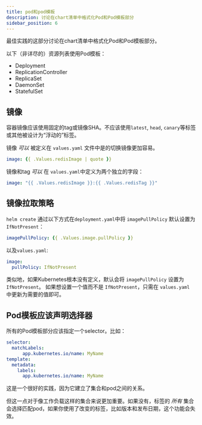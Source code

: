 ```yaml
---
title: pod和pod模板
description: 讨论在chart清单中格式化Pod和Pod模板部分
sidebar_position: 6
---
```


最佳实践的这部分讨论在chart清单中格式化Pod和Pod模板部分。

以下（非详尽的）资源列表使用Pod模板：

- Deployment
- ReplicationController
- ReplicaSet
- DaemonSet
- StatefulSet

## 镜像

容器镜像应该使用固定的tag或镜像SHA。不应该使用`latest`, `head`, `canary`等标签或其他被设计为“浮动的”标签。

镜像 _可以_ 被定义在 `values.yaml` 文件中是的切换镜像更加容易。

```yaml
image: {{ .Values.redisImage | quote }}
```

镜像和tag _可以_ 在 `values.yaml`中定义为两个独立的字段：

```yaml
image: "{{ .Values.redisImage }}:{{ .Values.redisTag }}"
```

## 镜像拉取策略

`helm create` 通过以下方式在`deployment.yaml`中将 `imagePullPolicy` 默认设置为 `IfNotPresent`：

```yaml
imagePullPolicy: {{ .Values.image.pullPolicy }}
```

以及`values.yaml`:

```yaml
image:
  pullPolicy: IfNotPresent
```

类似地，如果Kubernetes根本没有定义，默认会将 `imagePullPolicy` 设置为 `IfNotPresent`。
如果想设置一个值而不是 `IfNotPresent`，只需在 `values.yaml` 中更新为需要的值即可。

## Pod模板应该声明选择器

所有的Pod模板部分应该指定一个selector。比如：

```yaml
selector:
  matchLabels:
      app.kubernetes.io/name: MyName
template:
  metadata:
    labels:
      app.kubernetes.io/name: MyName
```

这是一个很好的实践，因为它建立了集合和pod之间的关系。

但这一点对于像工作负载这样的集合来说更加重要。如果没有，标签的 _所有_
集合会选择匹配pod，如果你使用了改变的标签，比如版本和发布日期，这个功能会失效。
